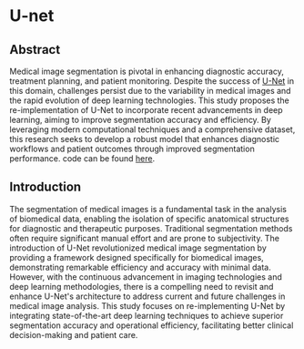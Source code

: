 # U-net
## Abstract
Medical image segmentation is pivotal in enhancing diagnostic accuracy, treatment planning, and patient monitoring. Despite the success of [U-Net](DBLP:journals/corr/RonnebergerFB15) in this domain, challenges persist due to the variability in medical images and the rapid evolution of deep learning technologies. This study proposes the re-implementation of U-Net to incorporate recent advancements in deep learning, aiming to improve segmentation accuracy and efficiency. By leveraging modern computational techniques and a comprehensive dataset, this research seeks to develop a robust model that enhances diagnostic workflows and patient outcomes through improved segmentation performance. code can be found [here](https://github.com/ECE176/U-net).

## Introduction
The segmentation of medical images is a fundamental task in the analysis of biomedical data, enabling the isolation of specific anatomical structures for diagnostic and therapeutic purposes. Traditional segmentation methods often require significant manual effort and are prone to subjectivity. The introduction of U-Net revolutionized medical image segmentation by providing a framework designed specifically for biomedical images, demonstrating remarkable efficiency and accuracy with minimal data. However, with the continuous advancement in imaging technologies and deep learning methodologies, there is a compelling need to revisit and enhance U-Net's architecture to address current and future challenges in medical image analysis. This study focuses on re-implementing U-Net by integrating state-of-the-art deep learning techniques to achieve superior segmentation accuracy and operational efficiency, facilitating better clinical decision-making and patient care.


